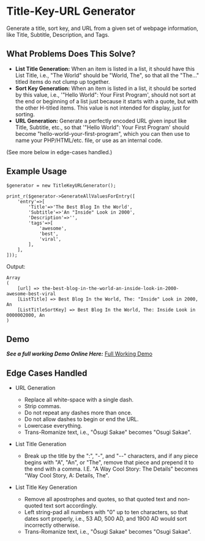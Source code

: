 # Title-Key-URL Generator
Generate a title, sort key, and URL from a given set of webpage information, like Title, Subtitle, Description, and Tags.

## What Problems Does This Solve?
* **List Title Generation:** When an item is listed in a list, it should have this List Title, i.e., "The World" should be "World, The", so that all the "The..." titled items do not clump up together.
* **Sort Key Generation:** When an item is listed in a list, it should be sorted by this value, i.e., '"Hello World": Your First Program', should not sort at the end or beginning of a list just because it starts with a quote, but with the other H-titled items.  This value is not intended for display, just for sorting.
* **URL Generation:** Generate a perfectly encoded URL given input like Title, Subtitle, etc., so that '"Hello World": Your First Program' should become "hello-world-your-first-program", which you can then use to name your PHP/HTML/etc. file, or use as an internal code.

(See more below in edge-cases handled.)

## Example Usage

	$generator = new TitleKeyURLGenerator();
	
	print_r($generator->GenerateAllValuesForEntry([
		'entry'=>[
			'Title'=>'The Best Blog In the World',
			'Subtitle'=>'An "Inside" Look in 2000',
			'Description'=>'',
			'tags'=>[
				'awesome',
				'best',
				'viral',
			],
		],
	]));
  
  Output:
  
  	Array
	(
	    [url] => the-best-blog-in-the-world-an-inside-look-in-2000-awesome-best-viral
	    [ListTitle] => Best Blog In the World, The: "Inside" Look in 2000, An
	    [ListTitleSortKey] => Best Blog In the World, The: Inside Look in 0000002000, An
	)

## Demo

***See a full working Demo Online Here:*** [Full Working Demo](https://3v4l.org/MgLEG)

## Edge Cases Handled

* URL Generation

  * Replace all white-space with a single dash.
  * Strip commas.
  * Do not repeat any dashes more than once.
  * Do not allow dashes to begin or end the URL.
  * Lowercase everything.
  * Trans-Romanize text, i.e., "Ōsugi Sakae" becomes "Osugi Sakae".

* List Title Generation

  * Break up the title by the ":", "-", and "--" characters, and if any piece begins with "A", "An", or "The", remove that piece and prepend it to the end with a comma.  I.E. "A Way Cool Story: The Details" becomes "Way Cool Story, A: Details, The".

* List Title Key Generation

  * Remove all apostrophes and quotes, so that quoted text and non-quoted text sort accordingly.
  * Left string-pad all numbers with "0" up to ten characters, so that dates sort properly, i.e., 53 AD, 500 AD, and 1900 AD would sort incorrectly otherwise.
  * Trans-Romanize text, i.e., "Ōsugi Sakae" becomes "Osugi Sakae".
